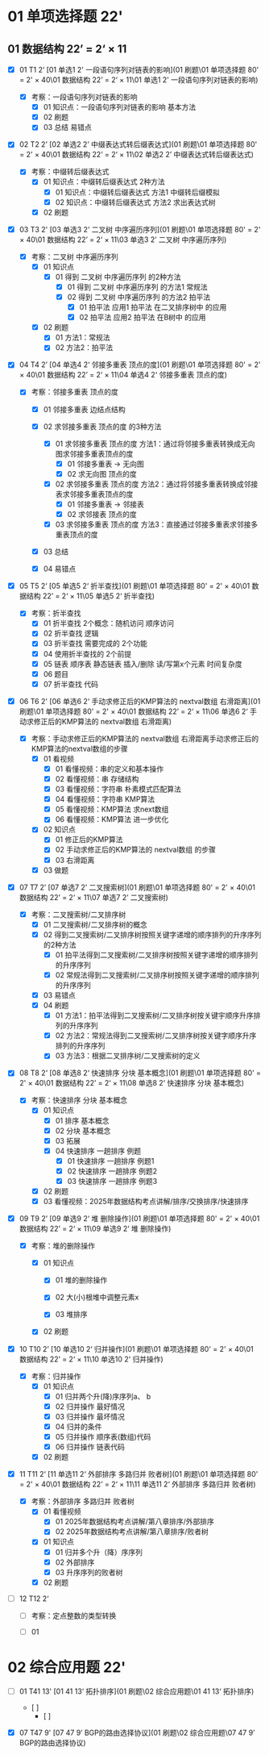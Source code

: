 # 01 单项选择题 22'



## 01 数据结构 22’ = 2‘ × 11

- [x] 01 T1 2‘    [01 单选1 2' 一段语句序列对链表的影响](01 刷题\01 单项选择题 80' = 2'  × 40\01 数据结构 22’ = 2‘ × 11\01 单选1 2' 一段语句序列对链表的影响) 
  - [x] 考察：一段语句序列对链表的影响
    - [x] 01 知识点：一段语句序列对链表的影响 基本方法
    - [x] 02 刷题
    - [x] 03 总结 易错点
- [x] 02 T2 2’  [02 单选2 2’ 中缀表达式转后缀表达式](01 刷题\01 单项选择题 80' = 2'  × 40\01 数据结构 22’ = 2‘ × 11\02 单选2 2’ 中缀表达式转后缀表达式) 
  - [x] 考察：中缀转后缀表达式
    - [x] 01 知识点：中缀转后缀表达式 2种方法
      - [x] 01 知识点：中缀转后缀表达式 方法1 中缀转后缀模拟
      - [x] 02 知识点：中缀转后缀表达式 方法2 求出表达式树
    - [x] 02 刷题
- [x] 03 T3 2'  [03 单选3 2’ 二叉树 中序遍历序列](01 刷题\01 单项选择题 80' = 2'  × 40\01 数据结构 22’ = 2‘ × 11\03 单选3 2’ 二叉树 中序遍历序列) 

  - [x] 考察：二叉树 中序遍历序列
    - [x] 01 知识点
      - [x] 01 得到 二叉树 中序遍历序列 的2种方法
        - [x] 01 得到 二叉树 中序遍历序列 的方法1 常规法
        - [x] 02 得到 二叉树 中序遍历序列 的方法2 拍平法
          - [x] 01 拍平法 应用1 拍平法 在二叉排序树中 的应用
          - [x] 02 拍平法 应用2 拍平法 在B树中 的应用
    - [x] 02 刷题
      - [x] 01 方法1：常规法
      - [x] 02 方法2：拍平法
- [x] 04 T4 2’  [04 单选4 2‘ 邻接多重表 顶点的度](01 刷题\01 单项选择题 80' = 2'  × 40\01 数据结构 22’ = 2‘ × 11\04 单选4 2‘ 邻接多重表 顶点的度) 
  - [x] 考察：邻接多重表 顶点的度
    - [x] 01 邻接多重表 边结点结构

    - [x] 02 求邻接多重表 顶点的度 的3种方法
      - [x] 01 求邻接多重表 顶点的度 方法1：通过将邻接多重表转换成无向图求邻接多重表顶点的度
        - [x] 01 邻接多重表 → 无向图
        - [x] 02 求无向图 顶点的度
      - [x] 02 求邻接多重表 顶点的度 方法2：通过将邻接多重表转换成邻接表求邻接多重表顶点的度
        - [x] 01 邻接多重表 → 邻接表
        - [x] 02 求邻接表 顶点的度
      - [x] 03 求邻接多重表 顶点的度 方法3：直接通过邻接多重表求邻接多重表顶点的度
      
    - [x] 03 总结

    - [x] 04 易错点
- [x] 05 T5 2‘  [05 单选5 2‘ 折半查找](01 刷题\01 单项选择题 80' = 2'  × 40\01 数据结构 22’ = 2‘ × 11\05 单选5 2‘ 折半查找) 

  - [x] 考察：折半查找 
    - [x] 01 折半查找 2个概念：随机访问 顺序访问 
    - [x] 02 折半查找 逻辑
    - [x] 03 折半查找 需要完成的 2个功能
    - [x] 04 使用折半查找的 2个前提
    - [x] 05 链表 顺序表 静态链表 插入/删除 读/写第x个元素 时间复杂度
    - [x] 06 题目
    - [x] 07 折半查找 代码
- [x] 06 T6 2'  [06 单选6 2‘ 手动求修正后的KMP算法的 nextval数组 右滑距离](01 刷题\01 单项选择题 80' = 2'  × 40\01 数据结构 22’ = 2‘ × 11\06 单选6 2‘ 手动求修正后的KMP算法的 nextval数组 右滑距离) 
  - [x] 考察：手动求修正后的KMP算法的 nextval数组 右滑距离手动求修正后的KMP算法的nextval数组的步骤
    - [x] 01 看视频
      - [x] 01 看懂视频：串的定义和基本操作
      - [x] 02 看懂视频：串 存储结构
      - [x] 03 看懂视频：字符串 朴素模式匹配算法
      - [x] 04 看懂视频：字符串 KMP算法
      - [x] 05 看懂视频：KMP算法 求next数组
      - [x] 06 看懂视频：KMP算法 进一步优化
    - [x] 02 知识点
      - [x] 01 修正后的KMP算法
      - [x] 02 手动求修正后的KMP算法的 nextval数组 的步骤
      - [x] 03 右滑距离
    - [x] 03 做题
- [x] 07 T7 2’  [07 单选7 2’ 二叉搜索树](01 刷题\01 单项选择题 80' = 2'  × 40\01 数据结构 22’ = 2‘ × 11\07 单选7 2’ 二叉搜索树) 
  - [x] 考察：二叉搜索树/二叉排序树
    - [x] 01 二叉搜索树/二叉排序树的概念
    - [x] 02 得到二叉搜索树/二叉排序树按照关键字递增的顺序排列的升序序列的2种方法
      - [x] 01 拍平法得到二叉搜索树/二叉排序树按照关键字递增的顺序排列的升序序列
      - [x] 02  常规法得到二叉搜索树/二叉排序树按照关键字递增的顺序排列的升序序列
    - [x] 03 易错点
    - [x] 04 刷题
      - [x] 01 方法1：拍平法得到二叉搜索树/二叉排序树按关键宇顺序升序排列的升序序列
      - [x] 02 方法2：常规法得到二叉搜索树/二叉排序树按关键字顺序升序排列的升序序列
      - [x] 03 方法3：根据二叉排序树/二叉搜索树的定义
- [x] 08 T8 2‘  [08 单选8 2‘ 快速排序 分块 基本概念](01 刷题\01 单项选择题 80' = 2'  × 40\01 数据结构 22’ = 2‘ × 11\08 单选8 2‘ 快速排序 分块 基本概念) 
  - [x] 考察：快速排序 分块 基本概念
    - [x] 01 知识点
      - [x] 01 排序 基本概念
      - [x] 02 分块 基本概念
      - [x] 03 拓展
      - [x] 04 快速排序 一趟排序 例题
        - [x]  01 快速排序 一趟排序 例题1
        - [x]  02 快速排序 一趟排序 例题2
        - [x]  03 快速排序 一趟排序 例题3
    - [x] 02 刷题
    - [x] 03 看懂视频：2025年数据结构考点讲解/排序/交换排序/快速排序
- [x] 09 T9 2’  [09 单选9 2‘ 堆 删除操作](01 刷题\01 单项选择题 80' = 2'  × 40\01 数据结构 22’ = 2‘ × 11\09 单选9 2‘ 堆 删除操作) 
  - [x] 考察：堆的删除操作

    - [x] 01 知识点

      - [x] 01 堆的删除操作

      - [x] 02 大(小)根堆中调整元素x

      - [x] 03 堆排序

    - [x] 02 刷题
- [x] 10 T10 2’  [10 单选10 2‘ 归并操作](01 刷题\01 单项选择题 80' = 2'  × 40\01 数据结构 22’ = 2‘ × 11\10 单选10 2‘ 归并操作) 
  - [x] 考察：归并操作
    - [x] 01 知识点
      - [x] 01 归并两个升(降)序序列a、 b
      - [x] 02 归并操作 最好情况
      - [x] 03 归并操作 最坏情况
      - [x] 04 归并的条件
      - [x] 05 归并操作 顺序表(数组)代码
      - [x] 06 归并操作 链表代码
    - [x] 02 刷题
- [x] 11 T11 2‘  [11 单选11 2‘ 外部排序 多路归并 败者树](01 刷题\01 单项选择题 80' = 2'  × 40\01 数据结构 22’ = 2‘ × 11\11 单选11 2‘ 外部排序 多路归并 败者树) 
  - [x] 考察：外部排序 多路归并 败者树
    - [x] 01 看懂视频
      - [x] 01 2025年数据结构考点讲解/第八章排序/外部排序
      - [x] 02 2025年数据结构考点讲解/第八章排序/败者树
    - [x] 01 知识点
      - [x] 01 归并多个升（降）序序列
      - [x] 02 外部排序
      - [x] 03 升序序列的败者树
    - [x] 02 刷题
- [ ] 12 T12 2‘ 
  - [ ] 考察：定点整数的类型转换
  - [ ] 01 







# 02 综合应用题 22'

- [ ] 01 T41 13' [01 41 13‘ 拓扑排序](01 刷题\02 综合应用题\01 41 13‘ 拓扑排序) 
  - [ ] 
    - [ ] 
- [x] 07 T47 9' [07 47 9’ BGP的路由选择协议](01 刷题\02 综合应用题\07 47 9’ BGP的路由选择协议) 

